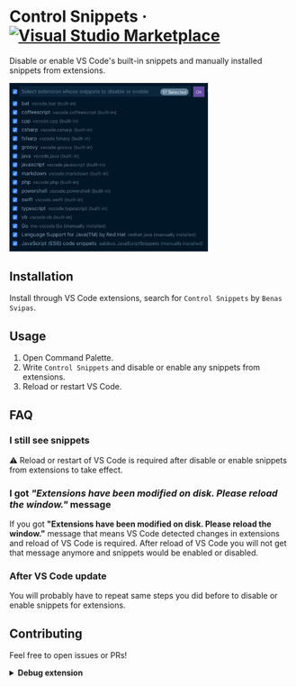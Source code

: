 # Control Snippets &middot; [![Visual Studio Marketplace](https://img.shields.io/visual-studio-marketplace/v/svipas.control-snippets.svg)](https://marketplace.visualstudio.com/items?itemName=svipas.control-snippets)

Disable or enable VS Code's built-in snippets and manually installed snippets from extensions.

<img src="https://raw.githubusercontent.com/svipas/vscode-control-snippets/master/control-snippets.png" width="70%">

## Installation

Install through VS Code extensions, search for `Control Snippets` by `Benas Svipas`.

## Usage

1. Open Command Palette.
2. Write `Control Snippets` and disable or enable any snippets from extensions.
3. Reload or restart VS Code.

## FAQ

### I still see snippets

&#x26a0; Reload or restart of VS Code is required after disable or enable snippets from extensions to take effect.

### I got _"Extensions have been modified on disk. Please reload the window."_ message

If you got **"Extensions have been modified on disk. Please reload the window."** message that means VS Code detected changes in extensions and reload of VS Code is required. After reload of VS Code you will not get that message anymore and snippets would be enabled or disabled.

### After VS Code update

You will probably have to repeat same steps you did before to disable or enable snippets for extensions.

## Contributing

Feel free to open issues or PRs!

<details>
<summary><strong>Debug extension</strong></summary>

- Open this repository inside VS Code.
- Run `Debug: Select and Start Debugging` from command palette or open debug sidebar.
- Select `Run Extension`.

</details>
